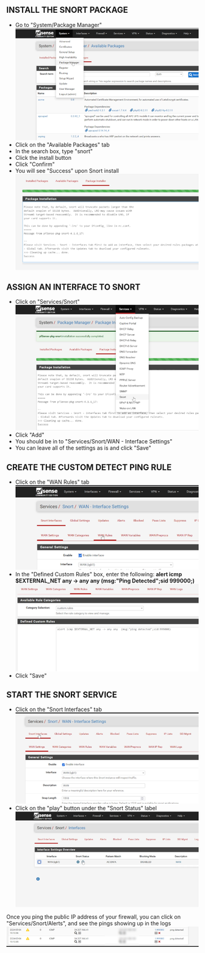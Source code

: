 ## INSTALL THE SNORT PACKAGE
+ Go to "System/Package Manager" ![file](assets/1.1.png) 
+ Click on the "Available Packages" tab
+ In the search box, type "snort"
+ Click the install button
+ Click "Confirm"
+ You will see "Success" upon Snort install ![file](assets/1.2.png) 

## ASSIGN AN INTERFACE TO SNORT
+ Click on "Services/Snort" ![file](assets/2.1.png) 
+ Click "Add"
+ You should be in to "Services/Snort/WAN - Interface Settings" 
+ You can leave all of the settings as is and click "Save"

## CREATE THE CUSTOM DETECT PING RULE
+ Click on the "WAN Rules" tab ![file](assets/3.1.png)
+ In the "Defined Custom Rules" box, enter the following: 
**alert icmp $EXTERNAL_NET any -> any any (msg:"Ping Detected";sid 999000;)** ![file](assets/3.2.png)
+ Click "Save"

## START THE SNORT SERVICE
+ Click on the "Snort Interfaces" tab ![file](assets/4.1.png)
+ Click on the "play" button under the "Snort Status" label ![file](assets/4.2.png) 

Once you ping the public IP address of your firewall, you can click on "Services/Snort/Alerts", and see the pings showing up in the logs ![file](assets/5.1.png) 
